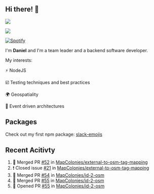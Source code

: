 ## Hi there! 👋
<p>
  <img src="https://i.imgur.com/agb7xe9.png" />
</p>
<p>
  <img src="https://github-readme-stats.vercel.app/api?username=syncush&theme=tokyonight">
</p>

[![Spotify](https://novatorem-rust.vercel.app/api/spotify)](https://open.spotify.com/user/syncush)

I'm **Daniel** and I'm a team leader and a backend software developer.

My interests:

⚡ NodeJS

☑️ Testing techniques and best practices

🌍 Geospatiality

🧠 Event driven architectures

## Packages
Check out my first npm package: [slack-emojis](https://www.npmjs.com/package/slack-emojis)

## Recent Acitivty
<!--START_SECTION:activity-->
1. 🎉 Merged PR [#52](https://github.com/MapColonies/external-to-osm-tag-mapping/pull/52) in [MapColonies/external-to-osm-tag-mapping](https://github.com/MapColonies/external-to-osm-tag-mapping)
2. ❗️ Closed issue [#21](https://github.com/MapColonies/external-to-osm-tag-mapping/issues/21) in [MapColonies/external-to-osm-tag-mapping](https://github.com/MapColonies/external-to-osm-tag-mapping)
3. 🎉 Merged PR [#54](https://github.com/MapColonies/id-2-osm/pull/54) in [MapColonies/id-2-osm](https://github.com/MapColonies/id-2-osm)
4. 🎉 Merged PR [#55](https://github.com/MapColonies/id-2-osm/pull/55) in [MapColonies/id-2-osm](https://github.com/MapColonies/id-2-osm)
5. 💪 Opened PR [#55](https://github.com/MapColonies/id-2-osm/pull/55) in [MapColonies/id-2-osm](https://github.com/MapColonies/id-2-osm)
<!--END_SECTION:activity-->
